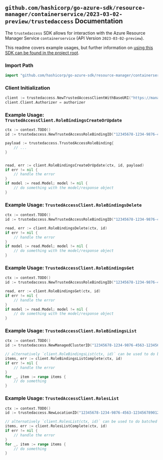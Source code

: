 
## `github.com/hashicorp/go-azure-sdk/resource-manager/containerservice/2023-03-02-preview/trustedaccess` Documentation

The `trustedaccess` SDK allows for interaction with the Azure Resource Manager Service `containerservice` (API Version `2023-03-02-preview`).

This readme covers example usages, but further information on [using this SDK can be found in the project root](https://github.com/hashicorp/go-azure-sdk/tree/main/docs).

### Import Path

```go
import "github.com/hashicorp/go-azure-sdk/resource-manager/containerservice/2023-03-02-preview/trustedaccess"
```


### Client Initialization

```go
client := trustedaccess.NewTrustedAccessClientWithBaseURI("https://management.azure.com")
client.Client.Authorizer = authorizer
```


### Example Usage: `TrustedAccessClient.RoleBindingsCreateOrUpdate`

```go
ctx := context.TODO()
id := trustedaccess.NewTrustedAccessRoleBindingID("12345678-1234-9876-4563-123456789012", "example-resource-group", "managedClusterValue", "trustedAccessRoleBindingValue")

payload := trustedaccess.TrustedAccessRoleBinding{
	// ...
}


read, err := client.RoleBindingsCreateOrUpdate(ctx, id, payload)
if err != nil {
	// handle the error
}
if model := read.Model; model != nil {
	// do something with the model/response object
}
```


### Example Usage: `TrustedAccessClient.RoleBindingsDelete`

```go
ctx := context.TODO()
id := trustedaccess.NewTrustedAccessRoleBindingID("12345678-1234-9876-4563-123456789012", "example-resource-group", "managedClusterValue", "trustedAccessRoleBindingValue")

read, err := client.RoleBindingsDelete(ctx, id)
if err != nil {
	// handle the error
}
if model := read.Model; model != nil {
	// do something with the model/response object
}
```


### Example Usage: `TrustedAccessClient.RoleBindingsGet`

```go
ctx := context.TODO()
id := trustedaccess.NewTrustedAccessRoleBindingID("12345678-1234-9876-4563-123456789012", "example-resource-group", "managedClusterValue", "trustedAccessRoleBindingValue")

read, err := client.RoleBindingsGet(ctx, id)
if err != nil {
	// handle the error
}
if model := read.Model; model != nil {
	// do something with the model/response object
}
```


### Example Usage: `TrustedAccessClient.RoleBindingsList`

```go
ctx := context.TODO()
id := trustedaccess.NewManagedClusterID("12345678-1234-9876-4563-123456789012", "example-resource-group", "managedClusterValue")

// alternatively `client.RoleBindingsList(ctx, id)` can be used to do batched pagination
items, err := client.RoleBindingsListComplete(ctx, id)
if err != nil {
	// handle the error
}
for _, item := range items {
	// do something
}
```


### Example Usage: `TrustedAccessClient.RolesList`

```go
ctx := context.TODO()
id := trustedaccess.NewLocationID("12345678-1234-9876-4563-123456789012", "locationValue")

// alternatively `client.RolesList(ctx, id)` can be used to do batched pagination
items, err := client.RolesListComplete(ctx, id)
if err != nil {
	// handle the error
}
for _, item := range items {
	// do something
}
```
